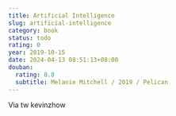```yaml
---
title: Artificial Intelligence
slug: artificial-intelligence
category: book
status: todo
rating: 0
year: 2019-10-15
date: 2024-04-13 08:51:13+08:00
douban:
  rating: 8.8
  subtitle: Melanie Mitchell / 2019 / Pelican
---
```


Via tw kevinzhow
